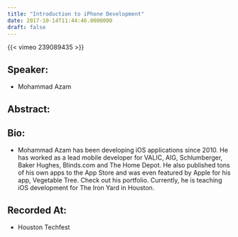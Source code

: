 ```yaml
---
title: "Introduction to iPhone Development"
date: 2017-10-14T11:44:46.0000000
draft: false
---
```


{{< vimeo 239089435 >}}

## Speaker:

 - Mohammad Azam

## Abstract:



## Bio:

 - <p>Mohammad Azam has been developing iOS applications since 2010. He has worked as a lead mobile developer for VALIC, AIG, Schlumberger, Baker Hughes, Blinds.com and The Home Depot. He also published tons of his own apps to the App Store and was even featured by Apple for his app, Vegetable Tree. Check out his portfolio. Currently, he is teaching iOS development for The Iron Yard in Houston.</p>

## Recorded At:

 - Houston Techfest


